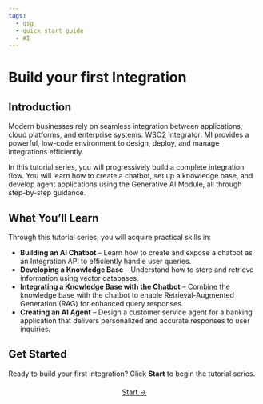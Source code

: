 ```yaml
---
tags:
  - qsg
  - quick start guide
  - AI
---
```


# Build your first Integration

## Introduction

Modern businesses rely on seamless integration between applications, cloud platforms, and enterprise systems. WSO2 Integrator:  MI provides a powerful, low-code environment to design, deploy, and manage integrations efficiently.

In this tutorial series, you will progressively build a complete integration flow. You will learn how to create a chatbot, set up a knowledge base, and develop agent applications using the Generative AI Module, all through step-by-step guidance.

## What You’ll Learn

Through this tutorial series, you will acquire practical skills in:

- **Building an AI Chatbot** – Learn how to create and expose a chatbot as an Integration API to efficiently handle user queries.
- **Developing a Knowledge Base** – Understand how to store and retrieve information using vector databases.
- **Integrating a Knowledge Base with the Chatbot** – Combine the knowledge base with the chatbot to enable Retrieval-Augmented Generation (RAG) for enhanced query responses.
- **Creating an AI Agent** – Design a customer service agent for a banking application that delivers personalized and accurate responses to user inquiries.


## Get Started

Ready to build your first integration? Click **Start** to begin the tutorial series.

<div style="display: flex; justify-content: center; align-items: center; gap: 20px; margin-top: 20px;">
  <a href="{{base_path}}/get-started/build-first-ai-integration/first-integration-ai-chatbot/" class="md-button md-button--primary">Start →</a>
</div>
